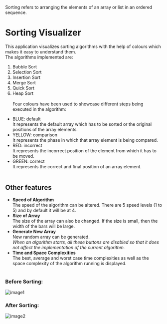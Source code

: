 Sorting refers to arranging the elements of an array or list in an ordered sequence.<br/>
# Sorting Visualizer<br/>
This application visualizes sorting algorithms with the help of colours which makes it easy to understand them. <br/>The algorithms implemented are:
1. Bubble Sort
2. Selection Sort
3. Insertion Sort
4. Merge Sort
5. Quick Sort
6. Heap Sort<br/><br/>Four colours have been used to showcase different steps being executed in the algorithm:
* BLUE: default<br/>It represents the default array which has to be sorted or the original positions of the array elements.
* YELLOW: comparison<br/>It represents the phase in which that array element is being compared.
* RED: incorrect<br/>It represents the incorrect position of the element from which it has to be moved.
* GREEN: correct<br/>It represents the correct and final position of an array element.<br/><br/>
## Other features
* **Speed of Algorithm**<br/>The speed of the algorithm can be altered. There are 5 speed levels (1 to 5) and by default it will be at 4.
* **Size of Array**<br/>The size of the array can also be changed. If the size is small, then the width of the bars will be large.
* **Generate New Array**<br/>New random array can be generated.<br/>
*When an algorithm starts, all these buttons are disabled so that it does not affect the implementation of the current algorithm.*<br/>
* **Time and Space Complexities**<br/>
The best, average and worst case time complexities as well as the space complexity of the algorithm running is displayed.
<br/><br/>
### Before Sorting:
![image1](https://github.com/Priyanshii1511/Sorting-Visualizer/assets/147601044/880f6dbc-eb46-4b79-a1c5-b4014c5ef726)
### After Sorting:
![image2](https://github.com/Priyanshii1511/Sorting-Visualizer/assets/147601044/e90c5cf6-d3b5-47a7-8f24-c51617cf92bc)
